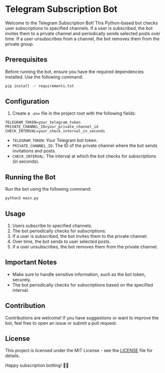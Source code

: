 # Telegram Subscription Bot

Welcome to the Telegram Subscription Bot! This Python-based bot checks user subscriptions to specified channels. If a user is subscribed, the bot invites them to a private channel and periodically sends selected posts over time. If a user unsubscribes from a channel, the bot removes them from the private group.

## Prerequisites

Before running the bot, ensure you have the required dependencies installed. Use the following command:

```bash
pip install -r requirements.txt
```

## Configuration

1. Create a `.env` file in the project root with the following fields:

```env
TELEGRAM_TOKEN=your_telegram_token
PRIVATE_CHANNEL_ID=your_private_channel_id
CHECK_INTERVAL=your_check_interval_in_seconds
```

- `TELEGRAM_TOKEN`: Your Telegram bot token.
- `PRIVATE_CHANNEL_ID`: The ID of the private channel where the bot sends invitations and posts.
- `CHECK_INTERVAL`: The interval at which the bot checks for subscriptions (in seconds).

## Running the Bot

Run the bot using the following command:

```bash
python3 main.py
```

## Usage

1. Users subscribe to specified channels.
2. The bot periodically checks for subscriptions.
3. If a user is subscribed, the bot invites them to the private channel.
4. Over time, the bot sends to user selected posts.
5. If a user unsubscribes, the bot removes them from the private channel.

## Important Notes

- Make sure to handle sensitive information, such as the bot token, securely.
- The bot periodically checks for subscriptions based on the specified interval.

## Contribution

Contributions are welcome! If you have suggestions or want to improve the bot, feel free to open an issue or submit a pull request.

## License

This project is licensed under the MIT License - see the [LICENSE](LICENSE) file for details.

Happy subscription botting! 🤖🔗
